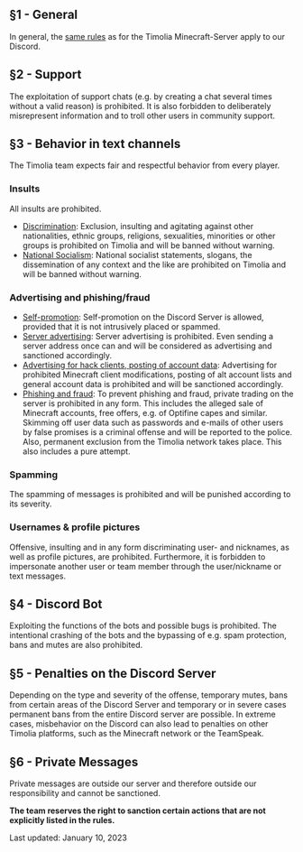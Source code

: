 ## §1 - General
In general, the [same rules](games.md) as for the Timolia Minecraft-Server apply to our Discord.

## §2 - Support
The exploitation of support chats (e.g. by creating a chat several times without a valid reason) is prohibited.
It is also forbidden to deliberately misrepresent information and to troll other users in community support.

## §3 - Behavior in text channels
The Timolia team expects fair and respectful behavior from every player.

### Insults
All insults are prohibited.
- <u>Discrimination</u>: Exclusion, insulting and agitating against other nationalities, ethnic groups, religions, sexualities, minorities or other groups is prohibited on Timolia and will be banned without warning.
- <u>National Socialism</u>: National socialist statements, slogans, the dissemination of any context and the like are prohibited on Timolia and will be banned without warning.

### Advertising and phishing/fraud
- <u>Self-promotion</u>: Self-promotion on the Discord Server is allowed, provided that it is not intrusively placed or spammed.
- <u>Server advertising</u>: Server advertising is prohibited. Even sending a server address once can and will be considered as advertising and sanctioned accordingly.
- <u>Advertising for hack clients, posting of account data</u>: Advertising for prohibited Minecraft client modifications, posting of alt account lists and general account data is prohibited and will be sanctioned accordingly.
- <u>Phishing and fraud</u>: To prevent phishing and fraud, private trading on the server is prohibited in any form.
This includes the alleged sale of Minecraft accounts, free offers, e.g. of Optifine capes and similar. 
Skimming off user data such as passwords and e-mails of other users by false promises is a criminal offense and will be reported to the police. 
Also, permanent exclusion from the Timolia network takes place. This also includes a pure attempt.


### Spamming
The spamming of messages is prohibited and will be punished according to its severity.

### Usernames & profile pictures
Offensive, insulting and in any form discriminating user- and nicknames, as well as profile pictures, are prohibited.
Furthermore, it is forbidden to impersonate another user or team member through the user/nickname or text messages.

## §4 - Discord Bot
Exploiting the functions of the bots and possible bugs is prohibited. The intentional crashing of the bots and the bypassing of e.g. spam protection, bans and mutes are also prohibited.

## §5 - Penalties on the Discord Server
Depending on the type and severity of the offense, temporary mutes, bans from certain areas of the Discord Server and temporary or in severe cases permanent bans from the entire Discord server are possible. 
In extreme cases, misbehavior on the Discord can also lead to penalties on other Timolia platforms, such as the Minecraft network or the TeamSpeak.

## §6 - Private Messages
Private messages are outside our server and therefore outside our responsibility and cannot be sanctioned.

<strong>The team reserves the right to sanction certain actions that are not explicitly listed in the rules.</strong>

Last updated: January 10, 2023
